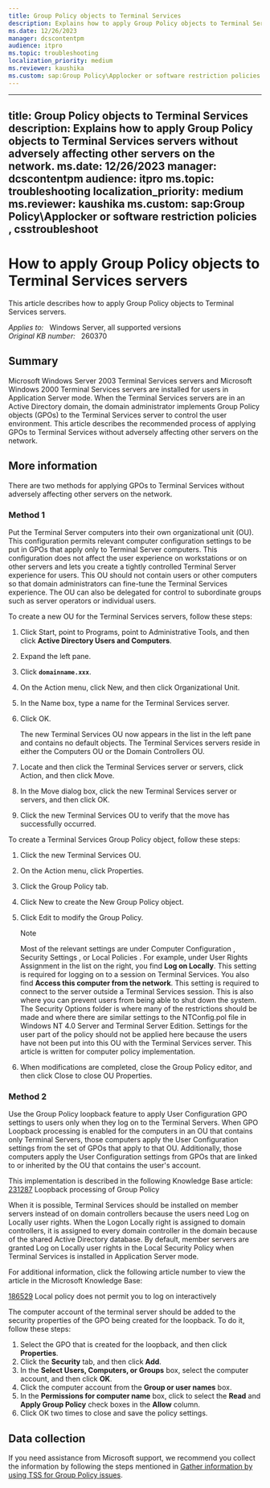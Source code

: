 ```yaml
---
title: Group Policy objects to Terminal Services
description: Explains how to apply Group Policy objects to Terminal Services servers without adversely affecting other servers on the network.
ms.date: 12/26/2023
manager: dcscontentpm
audience: itpro
ms.topic: troubleshooting
localization_priority: medium
ms.reviewer: kaushika
ms.custom: sap:Group Policy\Applocker or software restriction policies , csstroubleshoot
---
```

---
title: Group Policy objects to Terminal Services
description: Explains how to apply Group Policy objects to Terminal Services servers without adversely affecting other servers on the network.
ms.date: 12/26/2023
manager: dcscontentpm
audience: itpro
ms.topic: troubleshooting
localization_priority: medium
ms.reviewer: kaushika
ms.custom: sap:Group Policy\Applocker or software restriction policies , csstroubleshoot
---
# How to apply Group Policy objects to Terminal Services servers

This article describes how to apply Group Policy objects to Terminal Services servers.

_Applies to:_ &nbsp; Windows Server, all supported versions   
_Original KB number:_ &nbsp; 260370

## Summary

Microsoft Windows Server 2003 Terminal Services servers and Microsoft Windows 2000 Terminal Services servers are installed for users in Application Server mode. When the Terminal Services servers are in an Active Directory domain, the domain administrator implements Group Policy objects (GPOs) to the Terminal Services server to control the user environment. This article describes the recommended process of applying GPOs to Terminal Services without adversely affecting other servers on the network.

## More information

There are two methods for applying GPOs to Terminal Services without adversely affecting other servers on the network.

### Method 1

Put the Terminal Server computers into their own organizational unit (OU). This configuration permits relevant computer configuration settings to be put in GPOs that apply only to Terminal Server computers. This configuration does not affect the user experience on workstations or on other servers and lets you create a tightly controlled Terminal Server experience for users. This OU should not contain users or other computers so that domain administrators can fine-tune the Terminal Services experience. The OU can also be delegated for control to subordinate groups such as server operators or individual users.

To create a new OU for the Terminal Services servers, follow these steps:

1. Click Start, point to Programs, point to Administrative Tools, and then click **Active Directory Users and Computers**.
2. Expand the left pane.
3. Click **`domainname.xxx`**.
4. On the Action menu, click New, and then click Organizational Unit.
5. In the Name box, type a name for the Terminal Services server.
6. Click OK.

    The new Terminal Services OU now appears in the list in the left pane and contains no default objects. The Terminal Services servers reside in either the Computers OU or the Domain Controllers OU.  
7. Locate and then click the Terminal Services server or servers, click Action, and then click Move.
8. In the Move dialog box, click the new Terminal Services server or servers, and then click OK.
9. Click the new Terminal Services OU to verify that the move has successfully occurred.  

To create a Terminal Services Group Policy object, follow these steps:

1. Click the new Terminal Services OU.
2. On the Action menu, click Properties.
3. Click the Group Policy tab.
4. Click New to create the New Group Policy object.
5. Click Edit to modify the Group Policy.
    >[!NOTE]
    >Most of the relevant settings are under Computer Configuration , Security Settings , or Local Policies . For example, under User Rights Assignment in the list on the right, you find **Log on Locally**. This setting is required for logging on to a session on Terminal Services. You also find **Access this computer from the network**. This setting is required to connect to the server outside a Terminal Services session. This is also where you can prevent users from being able to shut down the system. The Security Options folder is where many of the restrictions should be made and where there are similar settings to the NTConfig.pol file in Windows NT 4.0 Server and Terminal Server Edition. Settings for the user part of the policy should not be applied here because the users have not been put into this OU with the Terminal Services server. This article is written for computer policy implementation.  

6. When modifications are completed, close the Group Policy editor, and then click Close to close OU Properties.

### Method 2

Use the Group Policy loopback feature to apply User Configuration GPO settings to users only when they log on to the Terminal Servers. When GPO Loopback processing is enabled for the computers in an OU that contains only Terminal Servers, those computers apply the User Configuration settings from the set of GPOs that apply to that OU. Additionally, those computers apply the User Configuration settings from GPOs that are linked to or inherited by the OU that contains the user's account.

This implementation is described in the following Knowledge Base article:  
[231287](https://support.microsoft.com/help/231287) Loopback processing of Group Policy  

When it is possible, Terminal Services should be installed on member servers instead of on domain controllers because the users need Log on Locally user rights. When the Logon Locally right is assigned to domain controllers, it is assigned to every domain controller in the domain because of the shared Active Directory database. By default, member servers are granted Log on Locally user rights in the Local Security Policy when Terminal Services is installed in Application Server mode.

For additional information, click the following article number to view the article in the Microsoft Knowledge Base:

[186529](https://support.microsoft.com/help/186529) Local policy does not permit you to log on interactively  

The computer account of the terminal server should be added to the security properties of the GPO being created for the loopback. To do it, follow these steps:  

1. Select the GPO that is created for the loopback, and then click **Properties**.
2. Click the **Security** tab, and then click **Add**.
3. In the **Select Users, Computers, or Groups** box, select the computer account, and then click **OK**.
4. Click the computer account from the **Group or user names** box.
5. In the **Permissions for computer name** box, click to select the **Read** and **Apply Group Policy** check boxes in the **Allow** column.
6. Click OK two times to close and save the policy settings.

## Data collection

If you need assistance from Microsoft support, we recommend you collect the information by following the steps mentioned in [Gather information by using TSS for Group Policy issues](../../windows-client/windows-troubleshooters/gather-information-using-tss-group-policy.md).
